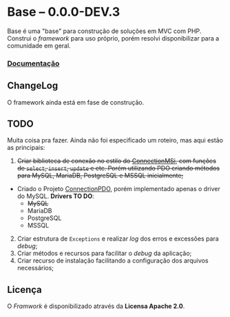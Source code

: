 # Base &ndash; 0.0.0-DEV.3

Base é uma "base" para construção de soluções em MVC com PHP. 
Construi o _framework_ para uso próprio, porém resolvi disponibilizar para a comunidade em geral.

### [Documentação](https://github.com/KaduAmaral/Base/wiki)

## ChangeLog

O framework ainda está em fase de construção.

## TODO

Muita coisa pra fazer. Ainda não foi especificado um roteiro, mas aqui estão as principais:

1. <s>Criar biblioteca de conexão no estilo do [ConnectionMSi](https://github.com/KaduAmaral/ConnectionMSi), com funções de `select`, `insert`, `update` e etc. Porém utilizando PDO criando métodos para MySQL, MariaDB, PostgreSQL e MSSQL inicialmente;</s>
  - Criado o Projeto [ConnectionPDO](https://github.com/KaduAmaral/ConnectionPDO), porém implementado apenas o driver do MySQL. **Drivers TO DO**:
    * <s>MySQL</s>
    * MariaDB
    * PostgreSQL
    * MSSQL
2. Criar estrutura de `Exceptions` e realizar _log_ dos erros e excessões para _debug_;
3. Criar métodos e recursos para facilitar o _debug_ da aplicação;
4. Criar recurso de instalação facilitando a configuração dos arquivos necessários;


## Licença

O _Framwork_ é disponibilizado através da **Licensa Apache 2.0**.